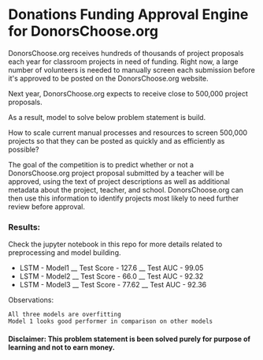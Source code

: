 # Donations Funding Approval Engine for DonorsChoose.org

DonorsChoose.org receives hundreds of thousands of project proposals each year for classroom projects in need of funding. Right now, a large number of volunteers is needed to manually screen each submission before it's approved to be posted on the DonorsChoose.org website.

Next year, DonorsChoose.org expects to receive close to 500,000 project proposals. 

As a result, model to solve below problem statement is build.

How to scale current manual processes and resources to screen 500,000 projects so that they can be posted as quickly and as efficiently as possible?

The goal of the competition is to predict whether or not a DonorsChoose.org project proposal submitted by a teacher will be approved, using the text of project descriptions as well as additional metadata about the project, teacher, and school. DonorsChoose.org can then use this information to identify projects most likely to need further review before approval.


### Results:
Check the jupyter notebook in this repo for more details related to preprocessing and model building.

* LSTM - Model1 __ Test Score - 127.6 __ Test AUC  - 99.05 
* LSTM - Model2 __ Test Score - 66.0  __ Test AUC  - 92.32 
* LSTM - Model3 __ Test Score - 77.62 __ Test AUC  - 92.36 



Observations:

    All three models are overfitting
    Model 1 looks good performer in comparison on other models

#### Disclaimer: This problem statement is been solved purely for purpose of learning and not to earn money.
